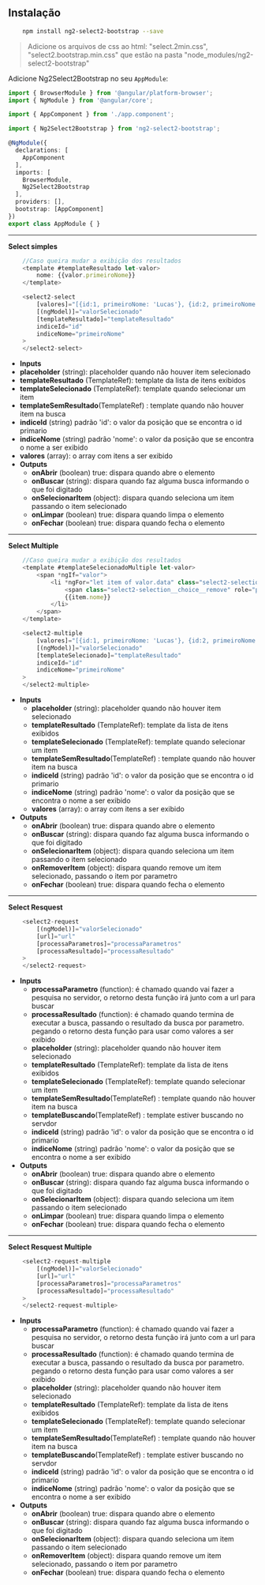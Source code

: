 ## Instalação ##
```bash
    npm install ng2-select2-bootstrap --save
```

> Adicione os arquivos de css ao html: "select.2min.css",
> "select2.bootstrap.min.css" que estão na pasta
> "node_modules/ng2-select2-bootstrap"

Adicione Ng2Select2Bootstrap no seu `AppModule`:

```typescript
import { BrowserModule } from '@angular/platform-browser';
import { NgModule } from '@angular/core';

import { AppComponent } from './app.component';

import { Ng2Select2Bootstrap } from 'ng2-select2-bootstrap';

@NgModule({
  declarations: [
    AppComponent
  ],
  imports: [
    BrowserModule,
    Ng2Select2Bootstrap
  ],
  providers: [],
  bootstrap: [AppComponent]
})
export class AppModule { }
```


----------


**Select simples**
```typescript
    //Caso queira mudar a exibição dos resultados
    <template #templateResultado let-valor>
        nome: {{valor.primeiroNome}}
    </template>

    <select2-select
        [valores]="[{id:1, primeiroNome: 'Lucas'}, {id:2, primeiroNome: 'João'}]"
        [(ngModel)]="valorSelecionado"
        [templateResultado]="templateResultado"
        indiceId="id"
        indiceNome="primeiroNome"
    >
    </select2-select>
```
- **Inputs**
 - **placeholder** (string): placeholder quando não houver item selecionado
 - **templateResultado** (TemplateRef): template da lista de itens exibidos
 - **templateSelecionado** (TemplateRef): template quando selecionar um item
 - **templateSemResultado**(TemplateRef) : template quando não houver item na busca
 - **indiceId** (string) padrão 'id': o valor da posição que se encontra o id primario
 - **indiceNome** (string) padrão 'nome': o valor da posição que se encontra o nome a ser exibido
 - **valores** (array): o array com itens a ser exibido
- **Outputs**
	 - **onAbrir** (boolean) true: dispara quando abre o elemento
	 - **onBuscar** (string): dispara quando faz alguma busca informando o que foi digitado
	 - **onSelecionarItem** (object): dispara quando seleciona um item passando o item selecionado
	 - **onLimpar** (boolean) true: dispara quando limpa o elemento
	 - **onFechar** (boolean) true: dispara quando fecha o elemento


----------


**Select Multiple**
```typescript
    //Caso queira mudar a exibição dos resultados
    <template #templateSelecionadoMultiple let-valor>
        <span *ngIf="valor">
            <li *ngFor="let item of valor.data" class="select2-selection__choice">
                <span class="select2-selection__choice__remove" role="presentation" (click)="valor.remove(item, $event)">×</span>
                {{item.nome}}
            </li>
        </span>
    </template>

    <select2-multiple
        [valores]="[{id:1, primeiroNome: 'Lucas'}, {id:2, primeiroNome: 'João'}]"
        [(ngModel)]="valorSelecionado"
        [templateSelecionado]="templateResultado"
        indiceId="id"
        indiceNome="primeiroNome"
    >
    </select2-multiple>
```
 - **Inputs**
	 - **placeholder** (string): placeholder quando não houver item selecionado
	 - **templateResultado** (TemplateRef): template da lista de itens exibidos
	 - **templateSelecionado** (TemplateRef): template quando selecionar um item
	 - **templateSemResultado**(TemplateRef) : template quando não houver item na busca
	 - **indiceId** (string) padrão 'id': o valor da posição que se encontra o id primario
	 - **indiceNome** (string) padrão 'nome': o valor da posição que se encontra o nome a ser exibido
	 - **valores** (array): o array com itens a ser exibido
 - **Outputs**
	 - **onAbrir** (boolean) true: dispara quando abre o elemento
	 - **onBuscar** (string): dispara quando faz alguma busca informando o que foi digitado
	 - **onSelecionarItem** (object): dispara quando seleciona um item passando o item selecionado
	 - **onRemoverItem** (object): dispara quando remove um item selecionado, passando o item por parametro
	 - **onFechar** (boolean) true: dispara quando fecha o elemento


----------


**Select Resquest**
```typescript
    <select2-request
        [(ngModel)]="valorSelecionado"
        [url]="url"
        [processaParametros]="processaParametros"
        [processaResultado]="processaResultado"
    >
    </select2-request>
```
 - **Inputs**
	 - **processaParametro** (function): é chamado quando vai fazer a pesquisa no servidor, o retorno desta função irá junto com a url para buscar
	 - **processaResultado** (function): é chamado quando termina de executar a busca, passando o resultado da busca por parametro. pegando o retorno desta função para usar como valores a ser exibido
	 - **placeholder** (string): placeholder quando não houver item selecionado
	 - **templateResultado** (TemplateRef): template da lista de itens exibidos
	 - **templateSelecionado** (TemplateRef): template quando selecionar um item
	 - **templateSemResultado**(TemplateRef) : template quando não houver item na busca
	 - **templateBuscando**(TemplateRef) : template estiver buscando no servdor
	 - **indiceId** (string) padrão 'id': o valor da posição que se encontra o id primario
	 - **indiceNome** (string) padrão 'nome': o valor da posição que se encontra o nome a ser exibido
 - **Outputs**
	 - **onAbrir** (boolean) true: dispara quando abre o elemento
	 - **onBuscar** (string): dispara quando faz alguma busca informando o que foi digitado
	 - **onSelecionarItem** (object): dispara quando seleciona um item passando o item selecionado
	 - **onLimpar** (boolean) true: dispara quando limpa o elemento
	 - **onFechar** (boolean) true: dispara quando fecha o elemento


----------


**Select Resquest Multiple**
```typescript
    <select2-request-multiple
        [(ngModel)]="valorSelecionado"
        [url]="url"
        [processaParametros]="processaParametros"
        [processaResultado]="processaResultado"
    >
    </select2-request-multiple>
```
 - **Inputs**
	 - **processaParametro** (function): é chamado quando vai fazer a pesquisa no servidor, o retorno desta função irá junto com a url para buscar
	 - **processaResultado** (function): é chamado quando termina de executar a busca, passando o resultado da busca por parametro. pegando o retorno desta função para usar como valores a ser exibido
	 - **placeholder** (string): placeholder quando não houver item selecionado
	 - **templateResultado** (TemplateRef): template da lista de itens exibidos
	 - **templateSelecionado** (TemplateRef): template quando selecionar um item
	 - **templateSemResultado**(TemplateRef) : template quando não houver item na busca
	 - **templateBuscando**(TemplateRef) : template estiver buscando no servdor
	 - **indiceId** (string) padrão 'id': o valor da posição que se encontra o id primario
	 - **indiceNome** (string) padrão 'nome': o valor da posição que se encontra o nome a ser exibido
 - **Outputs**
	 - **onAbrir** (boolean) true: dispara quando abre o elemento
	 - **onBuscar** (string): dispara quando faz alguma busca informando o que foi digitado
	 - **onSelecionarItem** (object): dispara quando seleciona um item passando o item selecionado
	 - **onRemoverItem** (object): dispara quando remove um item selecionado, passando o item por parametro
	 - **onFechar** (boolean) true: dispara quando fecha o elemento